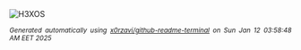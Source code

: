 <div align="justify">
<picture>
    <source media="(prefers-color-scheme: dark)" srcset="https://i.ibb.co/BrkzKV4/output-gif.gif">
    <source media="(prefers-color-scheme: light)" srcset="https://i.ibb.co/BrkzKV4/output-gif.gif">
    <img alt="H3XOS" src="https://i.ibb.co/BrkzKV4/output-gif.gif">
</picture>

<sub><i>Generated automatically using [x0rzavi/github-readme-terminal](https://github.com/x0rzavi/github-readme-terminal) on Sun Jan 12 03:58:48 AM EET 2025</i></sub>
</div>